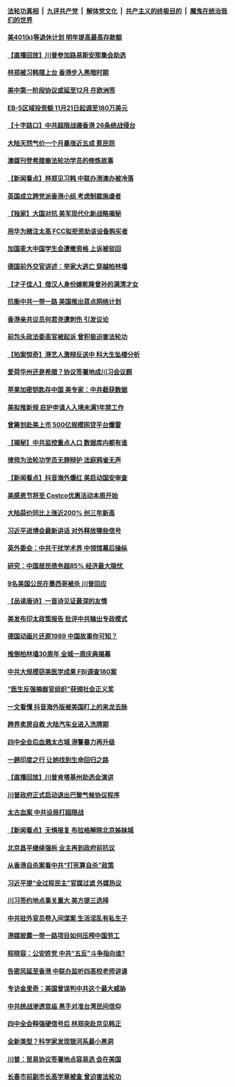 ####  [法轮功真相](../../../../basic/blob/master/README.md?t=11070601) &nbsp;|&nbsp; [九评共产党](../../../../9ping.md/blob/master/README.md?t=11070601) &nbsp;|&nbsp; [解体党文化](../../../../jtdwh.md/blob/master/README.md?t=11070601)  &nbsp;|&nbsp; [共产主义的终极目的](../../../../gczydzjmd.md/blob/master/README.md?t=11070601) &nbsp;|&nbsp; [魔鬼在统治我们的世界](../../../../mgztzwmdsj.md/blob/master/README.md?t=11070601) 

#### [美401(k)等退休计划 明年提高最高存款额](../pages/nf4514/n11638511.md?t=11070601) 

#### [【直播回放】川普参加路易斯安那集会助选](../pages/nf4514/n11638186.md?t=11070601) 

#### [林郑被习韩摆上台 香港步入黑暗时期](../pages/nf4514/n11638219.md?t=11070601) 

#### [美中第一阶段协议或延至12月 在欧洲签](../pages/nf4514/n11637987.md?t=11070601) 

#### [EB-5区域投资额 11月21日起调至180万美元](../pages/nf4514/n11637845.md?t=11070601) 

#### [【十字路口】中共超限战袭香港 26条统战侵台](../pages/nf4514/n11637817.md?t=11070601) 

#### [大陆天然气价一个月暴涨近五成 惹民怨](../pages/nf4514/n11637732.md?t=11070601) 

#### [澳媒刊登希腊裔法轮功学员的修炼故事](../pages/nf4514/n11637774.md?t=11070601) 

#### [【新闻看点】林郑见习韩 中联办港澳办被冷落](../pages/nf4514/n11637799.md?t=11070601) 

#### [英国成立跨党派香港小组 考虑制裁施虐者](../pages/nf4514/n11637607.md?t=11070601) 

#### [【独家】大国对抗 美军现代化新战略揭秘](../pages/nf4514/n11636297.md?t=11070601) 

#### [用华为赌注太高 FCC拟拒资助该设备购买者](../pages/nf4514/n11637065.md?t=11070601) 

#### [加国麦大中国学生会遭撤资格 上诉被驳回](../pages/nf4514/n11635793.md?t=11070601) 

#### [德国前外交官讲述：举家大逃亡 穿越柏林墙](../pages/nf4514/n11619751.md?t=11070601) 

#### [【才子佳人】借汉人身份嫁乾隆曾孙的满清才女](../pages/nf4514/n11625562.md?t=11070601) 

#### [抗衡中共一带一路 美国推出蓝点网络计划](../pages/nf4514/n11636400.md?t=11070601) 

#### [香港亲共议员何君尧遭刺伤 引发议论](../pages/nf4514/n11636333.md?t=11070601) 

#### [前包头政法委高官被起诉 曾积极迫害法轮功](../pages/nf4514/n11636213.md?t=11070601) 

#### [【拍案惊奇】港艺人激辩反送中 科大生坠楼分析](../pages/nf4514/n11636316.md?t=11070601) 

#### [爱荷华州还是希腊？协议签署地成川习会议题](../pages/nf4514/n11636248.md?t=11070601) 

#### [苹果加密钥匙存中国 美专家：中共截获数据](../pages/nf4514/n11636188.md?t=11070601) 

#### [美拟推新规 庇护申请人入境未满1年禁工作](../pages/nf4514/n11635909.md?t=11070601) 

#### [曾筹划赴美上市 500亿规模网贷平台爆雷](../pages/nf4514/n11636082.md?t=11070601) 

#### [【揭秘】中共监控重点人口 数据库内都有谁](../pages/nf4514/n11621129.md?t=11070601) 

#### [律师为法轮功学员无罪辩护 法庭鸦雀无声](../pages/nf4514/n11635752.md?t=11070601) 

#### [【新闻看点】抖音海外爆红 美启动国安审查](../pages/nf4514/n11635671.md?t=11070601) 

#### [美感恩节将至 Costco优惠活动本周开始](../pages/nf4514/n11635534.md?t=11070601) 

#### [大陆蒜价同比上涨近200% 创三年新高](../pages/nf4514/n11635583.md?t=11070601) 

#### [习近平进博会最新讲话 对外释放哪些信号](../pages/nf4514/n11635282.md?t=11070601) 

#### [英外委会：中共干扰学术界 中领馆幕后操纵](../pages/nf4514/n11635581.md?t=11070601) 

#### [研究：中国居民债务超85% 经济最大隐忧 ](../pages/nf4514/n11635518.md?t=11070601) 

#### [9名美国公民在墨西哥被杀 川普回应](../pages/nf4514/n11635336.md?t=11070601) 

#### [【品读唐诗】一首诗见证最深的友情](../pages/nf4514/n11623073.md?t=11070601) 

#### [美发布印太政策报告 批评中共输出专政模式](../pages/nf4514/n11634643.md?t=11070601) 

#### [德国动画片还原1989 中国故事你可知？](../pages/nf4514/n11634709.md?t=11070601) 

#### [推倒柏林墙30周年 全城一周庆典揭幕](../pages/nf4514/n11633411.md?t=11070601) 

#### [中共大规模窃美医学成果 FBI调查180案](../pages/nf4514/n11633615.md?t=11070601) 

#### [“医生反强摘器官组织”获颁社会正义奖](../pages/nf4514/n11633545.md?t=11070601) 

#### [一文看懂 抖音海外版被美国盯上的来龙去脉](../pages/nf4514/n11633297.md?t=11070601) 

#### [跨界卖房自救 大陆汽车业进入洗牌期](../pages/nf4514/n11632991.md?t=11070601) 

#### [四中全会后血溅太古城 港警暴力再升级](../pages/nf4514/n11633709.md?t=11070601) 

#### [一趟印度之行 让她找到生命回归之路](../pages/nf4514/n11633370.md?t=11070601) 

#### [【直播回放】川普肯塔基州助选会演讲](../pages/nf4514/n11622650.md?t=11070601) 

#### [川普政府正式启动退出巴黎气候协议程序](../pages/nf4514/n11633450.md?t=11070601) 

#### [太古血案 中共设局打超限战](../pages/nf4514/n11633324.md?t=11070601) 

#### [【新闻看点】无惧报复 布拉格解除北京姊妹城](../pages/nf4514/n11633107.md?t=11070601) 

#### [北京昌平继续强拆 业主再到政府前抗议](../pages/nf4514/n11633045.md?t=11070601) 

#### [从香港自杀案看中共“打死算自杀”政策](../pages/nf4514/n11620371.md?t=11070601) 

#### [习近平提“全过程民主”官媒过滤 外媒热议](../pages/nf4514/n11632943.md?t=11070601) 

#### [川习签约地点事关重大 美方提三选择](../pages/nf4514/n11632982.md?t=11070601) 

#### [中共驻外官员卷入间谍案 生活淫乱有私生子](../pages/nf4514/n11632977.md?t=11070601) 

#### [港媒披露一带一路项目如何压榨中国劳工](../pages/nf4514/n11632569.md?t=11070601) 

#### [程晓容：公安姓党 中共“五反”斗争指向谁?](../pages/nf4514/n11631905.md?t=11070601) 

#### [告密风延至香港 中联办监听四高校老师讲课](../pages/nf4514/n11631571.md?t=11070601) 

#### [专访金里奇：美国曾误判中共这个最大威胁](../pages/nf4514/n11631494.md?t=11070601) 

#### [中共统战渗透宫庙 黑手对准台湾民间信仰](../pages/nf4514/n11630491.md?t=11070601) 

#### [四中全会释强硬信号后 林郑突赴京见韩正](../pages/nf4514/n11631150.md?t=11070601) 

#### [全新类型？科学家发现银河系最小黑洞](../pages/nf4514/n11631529.md?t=11070601) 

#### [川普：贸易协议签署地点容易选 会在美国](../pages/nf4514/n11631022.md?t=11070601) 

#### [长春市前副市长高学章被查 曾迫害法轮功](../pages/nf4514/n11628854.md?t=11070601) 

